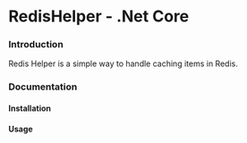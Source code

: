 # RedisHelper - .Net Core

### Introduction

Redis Helper is a simple way to handle caching items in Redis.


### Documentation

#### Installation



#### Usage
